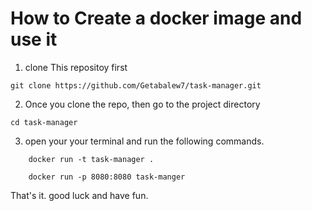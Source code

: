 # How to Create a docker image and use it

1.	clone This repositoy first
```
git clone https://github.com/Getabalew7/task-manager.git
```
2.	Once you clone the repo, then go to the project directory
```
cd task-manager

```
3. open your your terminal  and run the following commands.
```
	docker run -t task-manager .
```
```
	docker run -p 8080:8080 task-manger
```
That's it. good luck and have fun.


